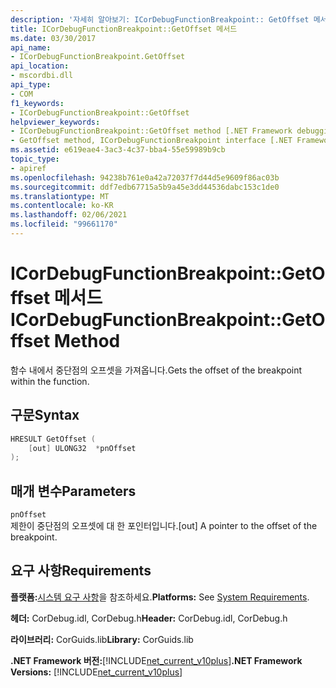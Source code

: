 ```yaml
---
description: '자세히 알아보기: ICorDebugFunctionBreakpoint:: GetOffset 메서드'
title: ICorDebugFunctionBreakpoint::GetOffset 메서드
ms.date: 03/30/2017
api_name:
- ICorDebugFunctionBreakpoint.GetOffset
api_location:
- mscordbi.dll
api_type:
- COM
f1_keywords:
- ICorDebugFunctionBreakpoint::GetOffset
helpviewer_keywords:
- ICorDebugFunctionBreakpoint::GetOffset method [.NET Framework debugging]
- GetOffset method, ICorDebugFunctionBreakpoint interface [.NET Framework debugging]
ms.assetid: e619eae4-3ac3-4c37-bba4-55e59989b9cb
topic_type:
- apiref
ms.openlocfilehash: 94238b761e0a42a72037f7d44d5e9609f86ac03b
ms.sourcegitcommit: ddf7edb67715a5b9a45e3dd44536dabc153c1de0
ms.translationtype: MT
ms.contentlocale: ko-KR
ms.lasthandoff: 02/06/2021
ms.locfileid: "99661170"
---
```

# <a name="icordebugfunctionbreakpointgetoffset-method"></a><span data-ttu-id="2c68f-103">ICorDebugFunctionBreakpoint::GetOffset 메서드</span><span class="sxs-lookup"><span data-stu-id="2c68f-103">ICorDebugFunctionBreakpoint::GetOffset Method</span></span>

<span data-ttu-id="2c68f-104">함수 내에서 중단점의 오프셋을 가져옵니다.</span><span class="sxs-lookup"><span data-stu-id="2c68f-104">Gets the offset of the breakpoint within the function.</span></span>  
  
## <a name="syntax"></a><span data-ttu-id="2c68f-105">구문</span><span class="sxs-lookup"><span data-stu-id="2c68f-105">Syntax</span></span>  
  
```cpp  
HRESULT GetOffset (  
    [out] ULONG32  *pnOffset  
);  
```  
  
## <a name="parameters"></a><span data-ttu-id="2c68f-106">매개 변수</span><span class="sxs-lookup"><span data-stu-id="2c68f-106">Parameters</span></span>  

 `pnOffset`  
 <span data-ttu-id="2c68f-107">제한이 중단점의 오프셋에 대 한 포인터입니다.</span><span class="sxs-lookup"><span data-stu-id="2c68f-107">[out] A pointer to the offset of the breakpoint.</span></span>  
  
## <a name="requirements"></a><span data-ttu-id="2c68f-108">요구 사항</span><span class="sxs-lookup"><span data-stu-id="2c68f-108">Requirements</span></span>  

 <span data-ttu-id="2c68f-109">**플랫폼:**[시스템 요구 사항](../../get-started/system-requirements.md)을 참조하세요.</span><span class="sxs-lookup"><span data-stu-id="2c68f-109">**Platforms:** See [System Requirements](../../get-started/system-requirements.md).</span></span>  
  
 <span data-ttu-id="2c68f-110">**헤더:** CorDebug.idl, CorDebug.h</span><span class="sxs-lookup"><span data-stu-id="2c68f-110">**Header:** CorDebug.idl, CorDebug.h</span></span>  
  
 <span data-ttu-id="2c68f-111">**라이브러리:** CorGuids.lib</span><span class="sxs-lookup"><span data-stu-id="2c68f-111">**Library:** CorGuids.lib</span></span>  
  
 <span data-ttu-id="2c68f-112">**.NET Framework 버전:**[!INCLUDE[net_current_v10plus](../../../../includes/net-current-v10plus-md.md)]</span><span class="sxs-lookup"><span data-stu-id="2c68f-112">**.NET Framework Versions:** [!INCLUDE[net_current_v10plus](../../../../includes/net-current-v10plus-md.md)]</span></span>

